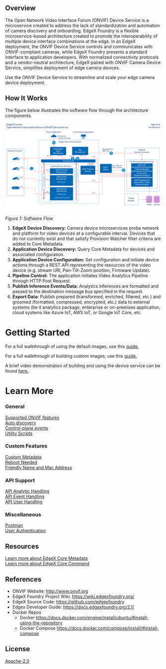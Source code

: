 ## Overview
The Open Network Video Interface Forum (ONVIF) Device Service is a microservice created to address the lack of standardization and automation of camera discovery and onboarding. EdgeX Foundry is a flexible microservice-based architecture created to promote the interoperability of multiple device interface combinations at the edge. In an EdgeX deployment, the ONVIF Device Service controls and communicates with ONVIF-compliant cameras, while EdgeX Foundry presents a standard interface to application developers. With normalized connectivity protocols and a vendor-neutral architecture, EdgeX paired with ONVIF Camera Device Service, simplifies deployment of edge camera devices. 


Use the ONVIF Device Service to streamline and scale your edge camera device deployment. 

## How It Works
The figure below illustrates the software flow through the architecture components.

![high-level-arch](ONVIFDeviceServiceArch.png)
<p align="left">
      <i>Figure 1: Software Flow</i>
</p>

1. **EdgeX Device Discovery:** Camera device microservices probe network and platform for video devices at a configurable interval. Devices that do not currently exist and that satisfy Provision Watcher filter criteria are added to Core Metadata.
2. **Application Device Discovery:** Query Core Metadata for devices and associated configuration.
3. **Application Device Configuration:** Set configuration and initiate device actions through a REST API representing the resources of the video device (e.g. stream URI, Pan-Tilt-Zoom position, Firmware Update).
4. **Pipeline Control:** The application initiates Video Analytics Pipeline through HTTP Post Request.
5. **Publish Inference Events/Data:** Analytics inferences are formatted and passed to the destination message bus specified in the request.
6.  **Export Data:** Publish prepared (transformed, enriched, filtered, etc.) and groomed (formatted, compressed, encrypted, etc.) data to external systems (be it analytics package, enterprise or on-premises application, cloud systems like Azure IoT, AWS IoT, or Google IoT Core, etc.


# Getting Started

For a full walkthrough of using the default images, use this [guide.](./doc/guides/SimpleStartupGuide.md)  

For a full walkthrough of building custom images, use this [guide.](./doc/guides/CustomStartupGuide.md)  

A brief video demonstration of building and using the device service can be found [here.](https://www.youtube.com/watch?v=vZqd3j2Zn2Y)

# Learn More 

### General
[Supported ONVIF features](./doc/ONVIF-protocol.md)  
[Auto discovery](./doc/auto-discovery.md)  
[Control-plane events](./doc/control-plane-events.md)  
[Utility Scripts](./doc/utility-scripts.md)


### Custom Features
[Custom Metadata](./doc/custom-metadata-feature.md)  
[Reboot Needed](./doc/custom-feature-rebootneeded.md)  
[Friendly Name and Mac Address](./doc/get-set-friendlyname-mac.md)  

### API Support
[API Analytic Handling](./doc/api-analytic-support.md)  
[API Event Handling](./doc/api-event-handling.md)  
[API User Handling](./doc/api-usage-user-handling.md)  

### Miscellaneous
[Postman](./doc/test-with-postman.md)  
[User Authentication](./doc/onvif-user-authentication.md)  

## Resources
[Learn more about EdgeX Core Metadata](https://app.swaggerhub.com/apis-docs/EdgeXFoundry1/core-metadata/2.1.0)  
[Learn more about EdgeX Core Command](https://app.swaggerhub.com/apis-docs/EdgeXFoundry1/core-command/2.1.0)


## References

- ONVIF Website: http://www.onvif.org
- EdgeX Foundry Project Wiki: https://wiki.edgexfoundry.org/
- EdgeX Source Code: https://github.com/edgexfoundry
- Edgex Developer Guide: https://docs.edgexfoundry.org/2.1/
- Docker Repos
   - Docker https://docs.docker.com/engine/install/ubuntu/#install-using-the-repository
   - Docker Compose https://docs.docker.com/compose/install/#install-compose


## License

[Apache-2.0](https://github.com/edgexfoundry-holding/device-onvif-camera/blob/main/LICENSE)